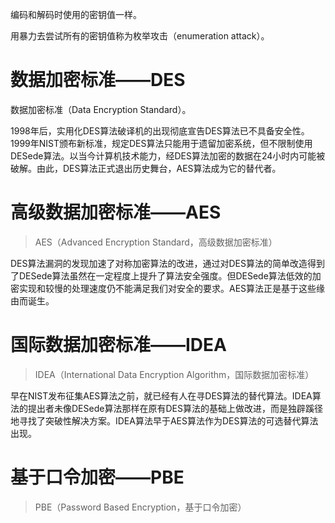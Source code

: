 编码和解码时使用的密钥值一样。

用暴力去尝试所有的密钥值称为枚举攻击（enumeration attack）。

# 数据加密标准——DES

数据加密标准（Data Encryption Standard）。

1998年后，实用化DES算法破译机的出现彻底宣告DES算法已不具备安全性。1999年NIST颁布新标准，规定DES算法只能用于遗留加密系统，但不限制使用DESede算法。以当今计算机技术能力，经DES算法加密的数据在24小时内可能被破解。由此，DES算法正式退出历史舞台，AES算法成为它的替代者。

# 高级数据加密标准——AES

> AES（Advanced Encryption Standard，高级数据加密标准）

DES算法漏洞的发现加速了对称加密算法的改进，通过对DES算法的简单改造得到了DESede算法虽然在一定程度上提升了算法安全强度。但DESede算法低效的加密实现和较慢的处理速度仍不能满足我们对安全的要求。AES算法正是基于这些缘由而诞生。

# 国际数据加密标准——IDEA

> IDEA（International Data Encryption Algorithm，国际数据加密标准）

早在NIST发布征集AES算法之前，就已经有人在寻DES算法的替代算法。IDEA算法的提出者未像DESede算法那样在原有DES算法的基础上做改进，而是独辟蹊径地寻找了突破性解决方案。IDEA算法早于AES算法作为DES算法的可选替代算法出现。

# 基于口令加密——PBE

> PBE（Password Based Encryption，基于口令加密）

















































